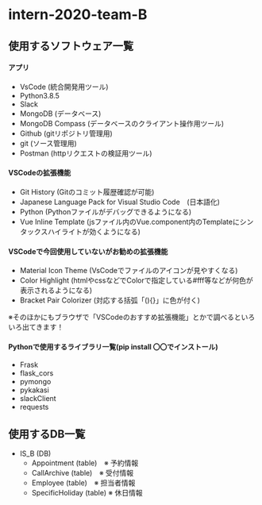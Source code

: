 # intern-2020-team-B

## 使用するソフトウェア一覧
#### アプリ
* VsCode (統合開発用ツール)
* Python3.8.5
* Slack
* MongoDB (データベース)
* MongoDB Compass (データベースのクライアント操作用ツール)
* Github (gitリポジトリ管理用)
* git (ソース管理用)
* Postman (httpリクエストの検証用ツール)

#### VSCodeの拡張機能
* Git History (Gitのコミット履歴確認が可能)
* Japanese Language Pack for Visual Studio Code　(日本語化)
* Python (Pythonファイルがデバッグできるようになる)
* Vue Inline Template (jsファイル内のVue.component内のTemplateにシンタックスハイライトが効くようになる)
#### VSCodeで今回使用していないがお勧めの拡張機能
* Material Icon Theme (VsCodeでファイルのアイコンが見やすくなる)
* Color Highlight (htmlやcssなどでColorで指定している#fff等などが何色が表示されるようになる)
* Bracket Pair Colorizer (対応する括弧「(){}」に色が付く)

※そのほかにもブラウザで「VSCodeのおすすめ拡張機能」とかで調べるといろいろ出てきます！

#### Pythonで使用するライブラリ一覧(pip install 〇〇でインストール)
* Frask 
* flask_cors
* pymongo
* pykakasi
* slackClient
* requests

## 使用するDB一覧
* IS_B (DB)
  * Appointment (table)　※ 予約情報
  * CallArchive (table)　※ 受付情報
  * Employee (table)　※ 担当者情報
  * SpecificHoliday (table) ※ 休日情報

